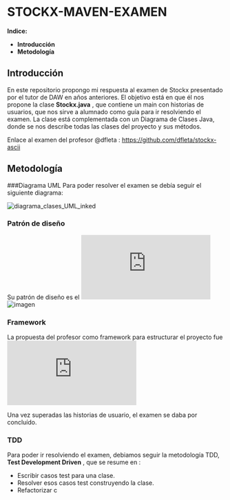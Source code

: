# STOCKX-MAVEN-EXAMEN

**Indice:**
- **Introducción**
- **Metodología**


## Introducción

En este repositorio propongo mi respuesta al examen de Stockx presentado por el tutor de DAW en años anteriores. El objetivo está en que él nos propone la clase __Stockx.java__ , que contiene un main con historias de usuarios, que nos sirve a alumnado como guía para ir resolviendo el examen. La clase está complementada con un Diagrama de Clases Java, donde se nos describe todas las clases del proyecto y sus métodos.

Enlace al examen del profesor  @dfleta :  https://github.com/dfleta/stockx-ascii

## Metodología 
###Diagrama UML
Para poder resolver el examen se debía seguir el siguiente diagrama: 

![diagrama_clases_UML_inked](https://user-images.githubusercontent.com/80277545/216831148-76c3d6ee-5fe0-425a-af89-a91cc703ab5e.jpg)


### Patrón de diseño
Su patrón de diseño es el !["Criteria / Filter pattern"](https://www.tutorialspoint.com/design_pattern/filter_pattern.htm)
![imagen](https://user-images.githubusercontent.com/80277545/220075427-9ef5710f-c7cb-469e-b67c-80bc07203c45.png)


### Framework

La propuesta del profesor como framework para estructurar el proyecto fue ![Maven](https://maven.apache.org/what-is-maven.html)

Una vez superadas las historias de usuario, el examen se daba por concluído.

### TDD

Para poder ir resolviendo el examen, debiamos seguir la metodología TDD, __Test Development Driven__ , que se resume en :

  - Escribir casos test para una clase.
  - Resolver esos casos test construyendo la clase.
  - Refactorizar c


